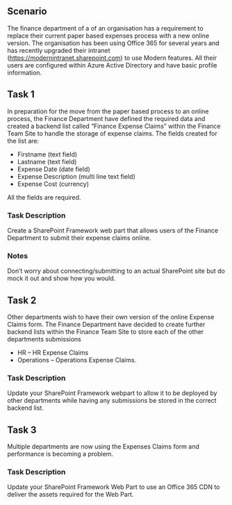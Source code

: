 ## Scenario
The finance department of a of an organisation has a requirement to replace their current paper based expenses process with a new online version. The organisation has been using Office 365 for several years and has recently upgraded their intranet (https://modernintranet.sharepoint.com) to use Modern features. All their users are configured within Azure Active Directory and have basic profile information.

## Task 1
In preparation for the move from the paper based process to an online process, the Finance Department have defined the required data and created a backend list called “Finance Expense Claims” within the Finance Team Site to handle the storage of expense claims. The fields created for the list are:
* Firstname (text field)
* Lastname (text field)
* Expense Date (date field)
* Expense Description (multi line text field)
* Expense Cost (currency)

All the fields are required.

### Task Description
Create a SharePoint Framework web part that allows users of the Finance Department to submit their expense claims online.

### Notes
Don’t worry about connecting/submitting to an actual SharePoint site but do mock it out and show how you would.

## Task 2
Other departments wish to have their own version of the online Expense Claims form. The Finance Department have decided to create further backend lists within the Finance Team Site to store each of the other departments submissions
* HR – HR Expense Claims
* Operations – Operations Expense Claims.

### Task Description
Update your SharePoint Framework webpart to allow it to be deployed by other departments while having any submissions be stored in the correct backend list.

## Task 3
Multiple departments are now using the Expenses Claims form and performance is becoming a problem.

### Task Description
Update your SharePoint Framework Web Part to use an Office 365 CDN to deliver the assets required for the Web Part.
